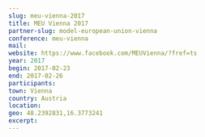 ```yaml
---
slug: meu-vienna-2017
title: MEU Vienna 2017
partner-slug: model-european-union-vienna
conference: meu-vienna
mail: 
website: https://www.facebook.com/MEUVienna/?fref=ts
year: 2017
begin: 2017-02-23
end: 2017-02-26
participants:
town: Vienna
country: Austria
location:
geo: 48.2392831,16.3773241
excerpt:
---
```

